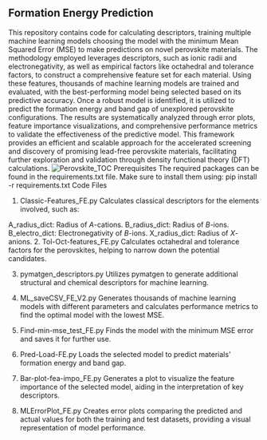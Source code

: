 ## Formation Energy Prediction

This repository contains code for calculating descriptors, training multiple machine learning models choosing the model with the minimum Mean Squared Error (MSE) to make predictions on novel perovskite materials.
The methodology employed leverages descriptors, such as ionic radii and electronegativity, as well as empirical factors like octahedral and tolerance factors, to construct a comprehensive feature set for each material. Using these features, thousands of machine learning models are trained and evaluated, with the best-performing model being selected based on its predictive accuracy.
Once a robust model is identified, it is utilized to predict the formation energy and band gap of unexplored perovskite configurations. The results are systematically analyzed through error plots, feature importance visualizations, and comprehensive performance metrics to validate the effectiveness of the predictive model.
This framework provides an efficient and scalable approach for the accelerated screening and discovery of promising lead-free perovskite materials, facilitating further exploration and validation through density functional theory (DFT) calculations.
![Perovskite_TOC](https://github.com/user-attachments/assets/5dc69ad8-92c4-4673-aef6-086e847fcb1a)
Prerequisites
The required packages can be found in the requirements.txt file. Make sure to install them using:
pip install -r requirements.txt
Code Files
1. Classic-Features_FE.py
Calculates classical descriptors for the elements involved, such as:

A_radius_dict: Radius of $A$-cations.
B_radius_dict: Radius of $B$-ions.
B_electro_dict: Electronegativity of $B$-ions.
X_radius_dict: Radius of $X$-anions.
2. Tol-Oct-features_FE.py
Calculates octahedral and tolerance factors for the perovskites, helping to narrow down the potential candidates.

3. pymatgen_descriptors.py
Utilizes pymatgen to generate additional structural and chemical descriptors for machine learning.

4. ML_saveCSV_FE_V2.py
Generates thousands of machine learning models with different parameters and calculates performance metrics to find the optimal model with the lowest MSE.

5. Find-min-mse_test_FE.py
Finds the model with the minimum MSE error and saves it for further use.

6. Pred-Load-FE.py
Loads the selected model to predict materials' formation energy and band gap.

7. Bar-plot-fea-impo_FE.py
Generates a plot to visualize the feature importance of the selected model, aiding in the interpretation of key descriptors.

8. MLErrorPlot_FE.py
Creates error plots comparing the predicted and actual values for both the training and test datasets, providing a visual representation of model performance.
